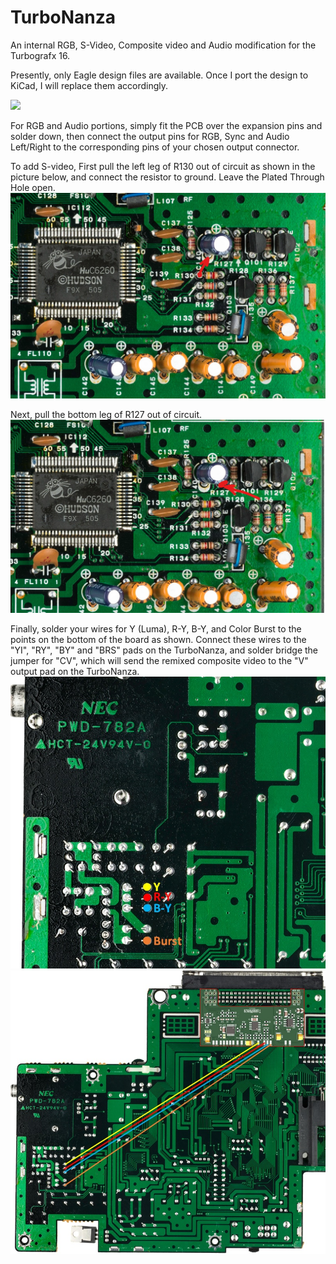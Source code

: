 # TurboNanza
An internal RGB, S-Video, Composite video and Audio modification for the Turbografx 16.

Presently, only Eagle design files are available. Once I port the design to KiCad, I will replace them accordingly.

![](/images/AsssembledPCB.jpg?raw=true "")


For RGB and Audio portions, simply fit the PCB over the expansion pins and solder down, then connect the output pins for RGB, Sync and Audio Left/Right to the corresponding pins of your chosen output connector.

To add S-video, First pull the left leg of R130 out of circuit as shown in the picture below, and connect the resistor to ground. Leave the Plated Through Hole open.
![Step 1](/images/Assembly%20Step%201.jpg?raw=true "Step 1")


Next, pull the bottom leg of R127 out of circuit.
![Step 2](/images/Assembly%20Step%202.jpg?raw=true "Step 2")

Finally, solder your wires for Y (Luma), R-Y, B-Y, and Color Burst to the points on the bottom of the board as shown. Connect these wires to the "YI", "RY", "BY" and "BRS" pads on the TurboNanza, and solder bridge the jumper for "CV", which will send the remixed composite video to the "V" output pad on the TurboNanza.
![Step 3](/images/Assembly%20Step%203.jpg?raw=true "Step 3")
![Step 4](/images/Assembly%20Step%204.jpg?raw=true "Step 4")
